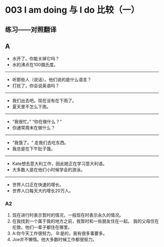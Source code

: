 # 003 I am doing 与 I do 比较（一）

练习——对照翻译
---- 
## A 
- 水开了。你能关掉它吗？
- 水的沸点在100摄氏度。
---
- 听那些人（说话）。他们说的是什么语言？
- 打扰了，你会说英语吗？ 
---
- 我们出去吧。现在没有在下雨了。
- 夏天里不怎么下雨。
---
- “我很忙。” “你在做什么？”
- 你通常周末在做什么？
---
- ”我饿了。“ 走我们去吃东西。
- 我总是在下午肚子饿。
---
- Kate想去意大利工作，因此她正在学习意大利语。
- 大多数人是在他们小时候学会的游泳。
---
- 世界人口正在快速的增长。
- 世界人口每天大约增长20万人。

### A2
1. 现在进行时表示暂时的情况，一般现在时表示永久的情况。
2. 在我找到一个属于我的地方之前，我暂时和一些朋友住在一起。  我的父母住在伦敦。他们一辈子都住在哪里。
1. A:你今天工作很努力。 B:是的，我有很多事要多。
2. Joe并不懒惰。他大多数时候工作都很努力。 





